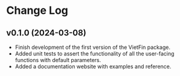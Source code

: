 # Change Log

## v0.1.0 (2024-03-08)

- Finish development of the first version of the VietFin package.
- Added unit tests to assert the functionality of all the user-facing functions with default parameters.
- Added a documentation website with examples and reference.